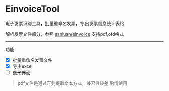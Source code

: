 # EinvoiceTool

电子发票识别工具，批量重命名发票，导出发票信息统计表格

解析发票文件部分，参照
[sanluan/einvoice](https://github.com/sanluan/einvoice)
支持pdf,ofd格式

---
功能
- [x] 批量重命名发票文件
- [x] 导出excel
- [ ] ~~图形界面~~

> pdf文件是通过正则提取文本方式，兼容性较差 酌情使用